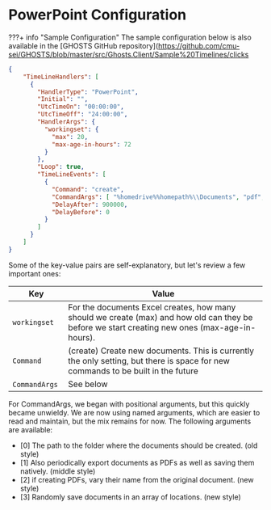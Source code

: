# PowerPoint Configuration

???+ info "Sample Configuration"
    The sample configuration below is also available in the [GHOSTS GitHub repository](<https://github.com/cmu-sei/GHOSTS/blob/master/src/Ghosts.Client/Sample%20Timelines/clicks>

```json
{
    "TimeLineHandlers": [
      {
        "HandlerType": "PowerPoint",
        "Initial": "",
        "UtcTimeOn": "00:00:00",
        "UtcTimeOff": "24:00:00",
        "HandlerArgs": {
          "workingset": {
            "max": 20,
            "max-age-in-hours": 72
          }
        },
        "Loop": true,
        "TimeLineEvents": [
          {
            "Command": "create",
            "CommandArgs": [ "%homedrive%%homepath%\\Documents", "pdf", "pdf-vary-filenames", "save-array:['c:\\tmp','c:\\tmp\\path2','c:\\tmp\\path3']" ],
            "DelayAfter": 900000,
            "DelayBefore": 0
          }
        ]
      }
    ]
}
```

Some of the key-value pairs are self-explanatory, but let's review a few important ones:

| Key                       | Value                                                                                                                                             |
| ----------------------    |  ---------------------------------------                                                                                                          |
| `workingset`              | For the documents Excel creates, how many should we create (max) and how old can they be before we start creating new ones (max-age-in-hours).    |
| `Command`                 | (create) Create new documents. This is currently the only setting, but there is space for new commands to be built in the future                  |
| `CommandArgs`&nbsp;       | See below                                                                                                                                         |

For CommandArgs, we began with positional arguments, but this quickly became unwieldy. We are now using named arguments, which are easier to read and maintain, but the mix remains for now. The following arguments are available:

- [0] The path to the folder where the documents should be created. (old style)
- [1] Also periodically export documents as PDFs as well as saving them natively. (middle style)
- [2] if creating PDFs, vary their name from the original document. (new style)
- [3] Randomly save documents in an array of locations. (new style)
